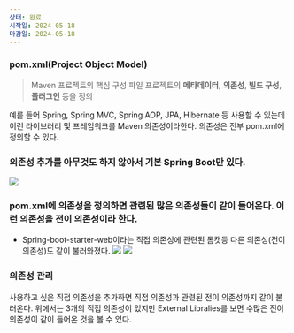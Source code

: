 ```yaml
---
상태: 완료
시작일: 2024-05-18
마감일: 2024-05-18
---
```

### pom.xml(Project Object Model)
> Maven 프로젝트의 핵심 구성 파일
> 프로젝트의 **메타데이터**, **의존성**, **빌드 구성**, **플러그인** 등을 정의

예를 들어 Spring, Spring MVC, Spring AOP, JPA, Hibernate 등 사용할 수 있는데 이런 라이브러리 및 프레임워크를 Maven 의존성이라한다.
의존성은 전부 pom.xml에 정의할 수 있다.

### 의존성 추가를 아무것도 하지 않아서 기본 Spring Boot만 있다.
![](https://i.imgur.com/8g2YcKE.png)

### pom.xml에 의존성을 정의하면 관련된 많은 의존성들이 같이 들어온다. 이런 의존성을 **전이 의존성**이라 한다.
- Spring-boot-starter-web이라는 직접 의존성에 관련된 톰캣등 다른 의존성(전이 의존성)도 같이 불러와졌다.
![](https://i.imgur.com/w39xaxA.png)
![](https://i.imgur.com/fqmoSJm.png)

### 의존성 관리
사용하고 싶은 직접 의존성을 추가하면 직접 의존성과 관련된 전이 의존성까지 같이 불러온다.
위에서는 3개의 직접 의존성이 있지만 External Libralies를 보면 수많은 전이 의존성이 같이 들어온 것을 볼 수 있다.

